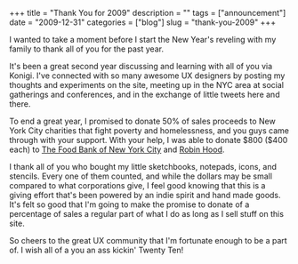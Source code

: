 +++
title = "Thank You for 2009"
description = ""
tags = ["announcement"]
date = "2009-12-31"
categories = ["blog"]
slug = "thank-you-2009"
+++



<p><span class="dek">I wanted to take a moment before I start the New Year's reveling with my family to thank all of you for the past year.</span></p>

<p>It's been a great second year discussing and learning with all of you via Konigi. I've connected with so many awesome UX designers by posting my thoughts and experiments on the site, meeting up in the NYC area at social gatherings and conferences, and in the exchange of little tweets here and there.</p>

<p>To end a great year, I promised to donate 50% of sales proceeds to New York City charities that fight poverty and homelessness, and you guys came through with your support. With your help, I was able to donate $800 ($400 each) to <a href="http://www.foodbanknyc.org/">The Food Bank of New York City</a> and <a href="https://www.robinhood.org/">Robin Hood</a>.</p>

<p>I thank all of you who bought my little sketchbooks, notepads, icons, and stencils. Every one of them counted, and while the dollars may be small compared to what corporations give, I feel good knowing that this is a giving effort that's been powered by an indie spirit and hand made goods. It's felt so good that I'm going to make the promise to donate of a percentage of sales a regular part of what I do as long as I sell stuff on this site.</p>

<p>So cheers to the great UX community that I'm fortunate enough to be a part of. I wish all of a you an ass kickin' Twenty Ten!</p>

    
  
